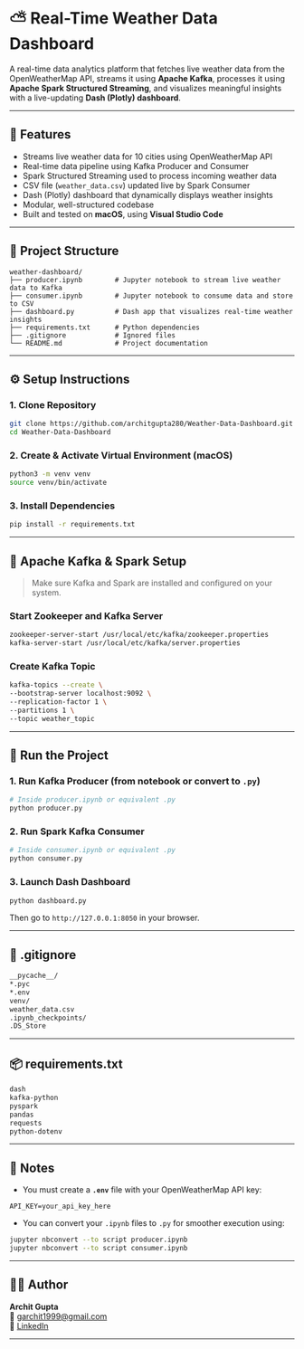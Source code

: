 # ⛅ Real-Time Weather Data Dashboard

A real-time data analytics platform that fetches live weather data from the OpenWeatherMap API, streams it using **Apache Kafka**, processes it using **Apache Spark Structured Streaming**, and visualizes meaningful insights with a live-updating **Dash (Plotly) dashboard**.

---

## 🔧 Features

- Streams live weather data for 10 cities using OpenWeatherMap API
- Real-time data pipeline using Kafka Producer and Consumer
- Spark Structured Streaming used to process incoming weather data
- CSV file (`weather_data.csv`) updated live by Spark Consumer
- Dash (Plotly) dashboard that dynamically displays weather insights
- Modular, well-structured codebase
- Built and tested on **macOS**, using **Visual Studio Code**

---

## 📁 Project Structure

```plaintext
weather-dashboard/
├── producer.ipynb        # Jupyter notebook to stream live weather data to Kafka
├── consumer.ipynb        # Jupyter notebook to consume data and store to CSV
├── dashboard.py          # Dash app that visualizes real-time weather insights
├── requirements.txt      # Python dependencies
├── .gitignore            # Ignored files
└── README.md             # Project documentation
```

---

## ⚙️ Setup Instructions

### 1. Clone Repository

```bash
git clone https://github.com/architgupta280/Weather-Data-Dashboard.git
cd Weather-Data-Dashboard
```

### 2. Create & Activate Virtual Environment (macOS)

```bash
python3 -m venv venv
source venv/bin/activate
```

### 3. Install Dependencies

```bash
pip install -r requirements.txt
```

---

## 🔌 Apache Kafka & Spark Setup

> Make sure Kafka and Spark are installed and configured on your system.

### Start Zookeeper and Kafka Server

```bash
zookeeper-server-start /usr/local/etc/kafka/zookeeper.properties
kafka-server-start /usr/local/etc/kafka/server.properties
```

### Create Kafka Topic

```bash
kafka-topics --create \
--bootstrap-server localhost:9092 \
--replication-factor 1 \
--partitions 1 \
--topic weather_topic
```

---

## 🚀 Run the Project

### 1. Run Kafka Producer (from notebook or convert to `.py`)

```bash
# Inside producer.ipynb or equivalent .py
python producer.py
```

### 2. Run Spark Kafka Consumer

```bash
# Inside consumer.ipynb or equivalent .py
python consumer.py
```

### 3. Launch Dash Dashboard

```bash
python dashboard.py
```

Then go to `http://127.0.0.1:8050` in your browser.

---

## 📝 .gitignore

```txt
__pycache__/
*.pyc
*.env
venv/
weather_data.csv
.ipynb_checkpoints/
.DS_Store
```

---

## 📦 requirements.txt

```txt
dash
kafka-python
pyspark
pandas
requests
python-dotenv
```

---

## 📌 Notes

- You must create a **`.env`** file with your OpenWeatherMap API key:
  
```dotenv
API_KEY=your_api_key_here
```

- You can convert your `.ipynb` files to `.py` for smoother execution using:
  
```bash
jupyter nbconvert --to script producer.ipynb
jupyter nbconvert --to script consumer.ipynb
```

---

## 🙋‍♂️ Author

**Archit Gupta**  
📧 [garchit1999@gmail.com](mailto:garchit1999@gmail.com)  
🔗 [LinkedIn](https://www.linkedin.com/in/archit-gupta-23ab7b1a3)

---
